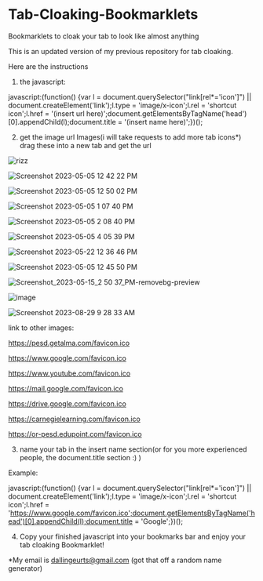 # Tab-Cloaking-Bookmarklets
Bookmarklets to cloak your tab to look like almost anything

This is an updated version of my previous repository for tab cloaking.

Here are the instructions

1. the javascript:

javascript:(function() {var l = document.querySelector("link[rel*='icon']") || document.createElement('link');l.type = 'image/x-icon';l.rel = 'shortcut icon';l.href = '(insert url here)';document.getElementsByTagName('head')[0].appendChild(l);document.title = '(insert name here)';})();

2. get the image url
Images(i will take requests to add more tab icons*)
drag these into a new tab and get the url

![rizz](https://user-images.githubusercontent.com/130446887/236890346-a33ab9eb-5493-4da8-af8d-b97a3414b458.png)

![Screenshot 2023-05-05 12 42 22 PM](https://user-images.githubusercontent.com/130446887/236891345-ec4905f8-22da-4441-9352-df95b265737a.png)

![Screenshot 2023-05-05 12 50 02 PM](https://user-images.githubusercontent.com/130446887/236891374-3e7dc887-96e6-4082-aa54-3a1343a38938.png)

![Screenshot 2023-05-05 1 07 40 PM](https://user-images.githubusercontent.com/130446887/236898756-c8e32bc6-6a26-4f57-bfcb-5e054b62021e.png)

![Screenshot 2023-05-05 2 08 40 PM](https://user-images.githubusercontent.com/130446887/236898790-94ba9cbe-32db-4b58-b2d8-66ce6e0227fa.png)

![Screenshot 2023-05-05 4 05 39 PM](https://user-images.githubusercontent.com/130446887/236898826-0df7e9b8-e09b-49e8-b164-35319b5a60e1.png)

![Screenshot 2023-05-22 12 36 46 PM](https://github.com/Thydekar/Tab-Cloaking-Bookmarklets-Reupload/assets/130446887/fb6cc7d0-5f1e-4421-91aa-15211ff50538)

![Screenshot 2023-05-05 12 45 50 PM](https://github.com/Thydekar/Tab-Cloaking-Bookmarklets-Reupload/assets/130446887/11ac8387-f512-45c4-9bb2-ebadfe71914a)


![Screenshot_2023-05-15_2 50 37_PM-removebg-preview](https://github.com/Thydekar/Tab-Cloaking-Bookmarklets-Reupload/assets/130446887/9290be7d-b160-4f12-af27-eb016666f4a8)

![image](https://github.com/Thydekar/Tab-Cloaking-Bookmarklets-Reupload/assets/130446887/8257e85b-f148-4fef-ab20-643800acda72)

![Screenshot 2023-08-29 9 28 33 AM](https://github.com/Thydekar/Tab-Cloaking-Bookmarklets-Reupload/assets/130446887/1de5b5f4-65b1-4034-81ee-9c8e8ab63efe)





link to other images:

https://pesd.getalma.com/favicon.ico

https://www.google.com/favicon.ico

https://www.youtube.com/favicon.ico

https://mail.google.com/favicon.ico

https://drive.google.com/favicon.ico

https://carnegielearning.com/favicon.ico

https://or-pesd.edupoint.com/favicon.ico


3. name your tab in the insert name section(or for you more experienced people, the document.title section :) )

Example:

javascript:(function() {var l = document.querySelector("link[rel*='icon']") || document.createElement('link');l.type = 'image/x-icon';l.rel = 'shortcut icon';l.href = 'https://www.google.com/favicon.ico';document.getElementsByTagName('head')[0].appendChild(l);document.title = 'Google';})();


4. Copy your finished javascript into your bookmarks bar and enjoy your tab cloaking Bookmarklet!



*My email is dallingeurts@gmail.com (got that off a random name generator)
